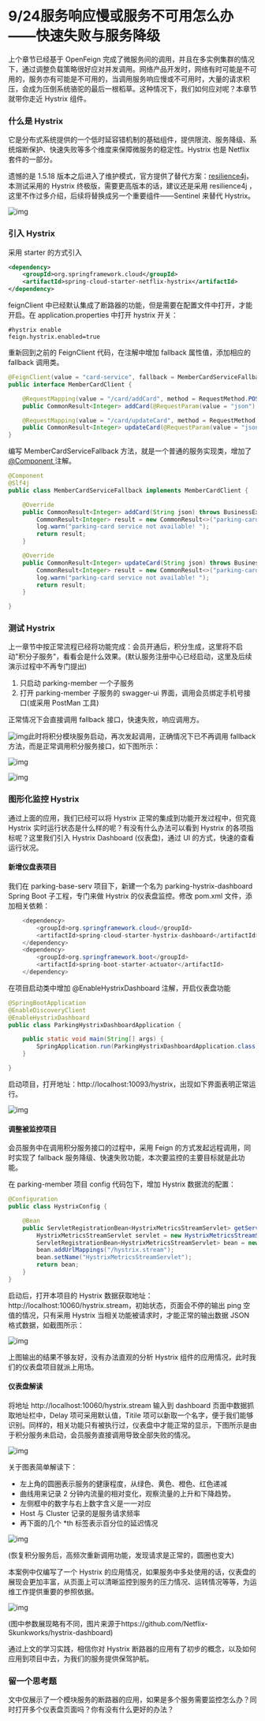 # 9/24服务响应慢或服务不可用怎么办——快速失败与服务降级

上个章节已经基于 OpenFeign 完成了微服务间的调用，并且在多实例集群的情况下，通过调整负载策略很好应对并发调用。网络产品开发时，网络有时可能是不可用的，服务亦有可能是不可用的，当调用服务响应慢或不可用时，大量的请求积压，会成为压倒系统骆驼的最后一根稻草。这种情况下，我们如何应对呢？本章节就带你走近 Hystrix 组件。

### 什么是 Hystrix

它是分布式系统提供的一个低时延容错机制的基础组件，提供限流、服务降级、系统熔断保护、快速失败等多个维度来保障微服务的稳定性。Hystrix 也是 Netflix 套件的一部分。

遗憾的是 1.5.18 版本之后进入了维护模式，官方提供了替代方案：[resilience4j](https://github.com/resilience4j/resilience4j)，本测试采用的 Hystrix 终极版，需要更高版本的话，建议还是采用 resilience4j ，这里不作过多介绍，后续将替换成另一个重要组件——Sentinel 来替代 Hystrix。

![img](https://cdn.nlark.com/yuque/0/2020/jpeg/204593/1583378646964-13020c03-92ea-4c50-a26c-f37bd4de18c0.jpeg#align=left&display=inline&height=1130&originHeight=1130&originWidth=1896&size=0&status=done&style=none&width=1896)

### 引入 Hystrix

采用 starter 的方式引入

```xml
<dependency>
    <groupId>org.springframework.cloud</groupId>
    <artifactId>spring-cloud-starter-netflix-hystrix</artifactId>
</dependency>
```

feignClient 中已经默认集成了断路器的功能，但是需要在配置文件中打开，才能开启。在 application.properties 中打开 hystrix 开关：

```properties
#hystrix enable
feign.hystrix.enabled=true
```

重新回到之前的 FeignClient 代码，在注解中增加 fallback 属性值，添加相应的 fallback 调用类。

```java
@FeignClient(value = "card-service", fallback = MemberCardServiceFallback.class)
public interface MemberCardClient {

    @RequestMapping(value = "/card/addCard", method = RequestMethod.POST)
    public CommonResult<Integer> addCard(@RequestParam(value = "json") String json) throws BusinessException;

    @RequestMapping(value = "/card/updateCard", method = RequestMethod.POST)
    public CommonResult<Integer> updateCard(@RequestParam(value = "json") String json) throws BusinessException;
}
```

编写 MemberCardServiceFallback 方法，就是一个普通的服务实现类，增加了[@Component ]() 注解。

```java
@Component
@Slf4j
public class MemberCardServiceFallback implements MemberCardClient {

    @Override
    public CommonResult<Integer> addCard(String json) throws BusinessException {
        CommonResult<Integer> result = new CommonResult<>("parking-card service not available! ");
        log.warn("parking-card service not available! ");
        return result;
    }

    @Override
    public CommonResult<Integer> updateCard(String json) throws BusinessException {
        CommonResult<Integer> result = new CommonResult<>("parking-card service not available! ");
        log.warn("parking-card service not available! ");
        return result;
    }

}
```

### 测试 Hystrix

上一章节中按正常流程已经将功能完成：会员开通后，积分生成，这里将不启动"积分子服务"，看看会是什么效果。(默认服务注册中心已经启动，这里及后续演示过程中不再专门提出)

1. 只启动 parking-member 一个子服务
2. 打开 parking-member 子服务的 swagger-ui 界面，调用会员绑定手机号接口(或采用 PostMan 工具)

正常情况下会直接调用 fallback 接口，快速失败，响应调用方。

![img](https://cdn.nlark.com/yuque/0/2020/jpeg/204593/1583378646871-f9cb3ef9-3c2d-48c7-98c4-bfcc9f296996.jpeg#align=left&display=inline&height=1652&originHeight=1652&originWidth=2784&size=0&status=done&style=none&width=2784)此时将积分模块服务启动，再次发起调用，正确情况下已不再调用 fallback 方法，而是正常调用积分服务接口，如下图所示：

![img](https://images.gitbook.cn/2020-05-05-021449.jpg)

![img](https://images.gitbook.cn/2020-05-05-021320.jpg)

### 图形化监控 Hystrix

通过上面的应用，我们已经可以将 Hystrix 正常的集成到功能开发过程中，但究竟 Hystrix 实时运行状态是什么样的呢？有没有什么办法可以看到 Hystrix 的各项指标呢？这里我们引入 Hystrix Dashboard (仪表盘)，通过 UI 的方式，快速的查看运行状况。

#### 新增仪盘表项目

我们在 parking-base-serv 项目下，新建一个名为 parking-hystrix-dashboard Spring Boot 子工程，专门来做 Hystrix 的仪表盘监控。修改 pom.xml 文件，添加相关依赖：

```java
    <dependency>
        <groupId>org.springframework.cloud</groupId>
        <artifactId>spring-cloud-starter-hystrix-dashboard</artifactId>
    </dependency>
    <dependency>
        <groupId>org.springframework.boot</groupId>
        <artifactId>spring-boot-starter-actuator</artifactId>
    </dependency>
```

在项目启动类中增加 @EnableHystrixDashboard 注解，开启仪表盘功能

```java
@SpringBootApplication
@EnableDiscoveryClient
@EnableHystrixDashboard
public class ParkingHystrixDashboardApplication {

    public static void main(String[] args) {
        SpringApplication.run(ParkingHystrixDashboardApplication.class, args);
    }

}
```

启动项目，打开地址：http://localhost:10093/hystrix，出现如下界面表明正常运行。

![img](https://images.gitbook.cn/5a7c3fa0-a0ad-11ea-972e-9972d673b258)

#### 调整被监控项目

会员服务中在调用积分服务接口的过程中，采用 Feign 的方式发起远程调用，同时实现了 fallback 服务降级、快速失败功能，本次要监控的主要目标就是此功能。

在 parking-member 项目 config 代码包下，增加 Hystrix 数据流的配置：

```java
@Configuration
public class HystrixConfig {

    @Bean
    public ServletRegistrationBean<HystrixMetricsStreamServlet> getServlet() {
        HystrixMetricsStreamServlet servlet = new HystrixMetricsStreamServlet();
        ServletRegistrationBean<HystrixMetricsStreamServlet> bean = new ServletRegistrationBean<>(servlet);
        bean.addUrlMappings("/hystrix.stream");
        bean.setName("HystrixMetricsStreamServlet");
        return bean;
    }
}
```

启动后，打开本项目的 Hystrix 数据获取地址：http://localhost:10060/hystrix.stream，初始状态，页面会不停的输出 ping 空值的情况，只有采用 Hystrix 当相关功能被请求时，才能正常的输出数据 JSON 格式数据，如截图所示：

![img](https://images.gitbook.cn/2020-05-05-021529.jpg)

上图输出的结果不够友好，没有办法直观的分析 Hystrix 组件的应用情况，此时我们的仪表盘项目就派上用场。

#### 仪表盘解读

将地址 http://localhost:10060/hystrix.stream 输入到 dashboard 页面中数据抓取地址栏中，Delay 项可采用默认值，Titile 项可以新取一个名字，便于我们能够识别。同样的，相关功能只有被执行过，仪表盘中才能正常的显示，下图所示是由于积分服务未启动，会员服务直接调用导致全部失败的情况。

![img](https://images.gitbook.cn/2020-05-05-021531.jpg)

关于图表简单解读下：

- 左上角的圆圈表示服务的健康程度，从绿色、黄色、橙色、红色递减
- 曲线用来记录 2 分钟内流量的相对变化，观察流量的上升和下降趋势。
- 左侧框中的数字与右上数字含义是一一对应
- Host 与 Cluster 记录的是服务请求频率
- 再下面的几个 *th 标签表示百分位的延迟情况

![img](https://images.gitbook.cn/2020-05-05-021320.jpg)

(恢复积分服务后，高频次重新调用功能，发现请求是正常的，圆圈也变大)

本案例中仅编写了一个 Hystrix 的应用情况，如果服务中多处使用的话，仪表盘的展现会更加丰富，从页面上可以清晰监控到服务的压力情况、运转情况等等，为运维工作提供重要的参照依据。

![img](https://images.gitbook.cn/2020-05-05-021320.jpg)

(图中参数展现略有不同，图片来源于https://github.com/Netflix-Skunkworks/hystrix-dashboard)

通过上文的学习实践，相信你对 Hystrix 断路器的应用有了初步的概念，以及如何应用到项目中去，为我们的服务提供保驾护航。

### 留一个思考题

文中仅展示了一个模块服务的断路器的应用，如果是多个服务需要监控怎么办？同时打开多个仪表盘页面吗？你有没有什么更好的办法？